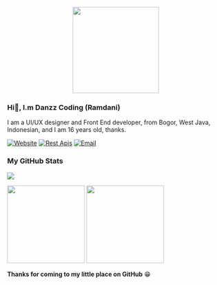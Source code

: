 <p align="center">
<img src="https://avatars.githubusercontent.com/Danzzxcodes" width="200" height="200"/>
</p>

### Hi👋, I.m Danzz Coding (Ramdani)
I am a UI/UX designer and Front End developer, from Bogor, West Java, Indonesian, and I am 16 years old, thanks.

[![Website](https://img.shields.io/badge/Website-blue?style=for-the-badge&logo=&logoColor=black)](https://danzzcodingweb.vercel.app)
[![Rest Apis](https://img.shields.io/badge/Rest%20Api's-blue?style=for-the-badge&logo=&logoColor=black)](https://danzzapi.xyz)
[![Email](https://img.shields.io/badge/Email-blue?style=for-the-badge&logo=&logoColor=black)](mailto:danzzcoding@gmail.com)

### My GitHub Stats
![](https://komarev.com/ghpvc/?username=danzzcoding&color=000000)
<p>
  <img height="180em" src="https://github-readme-stats.vercel.app/api?username=Danzzxcodes&show_icons=true&hide_border=true&&count_private=true&include_all_commits=true" />
  <img height="180em" src="https://github-readme-stats.vercel.app/api/top-langs/?username=Danzzxcodes&exclude_repo=KNN-Image-Classification&show_icons=true&hide_border=true&layout=compact&langs_count=8"/>
</p>

__Thanks for coming to my little place on GitHub__ 😁
